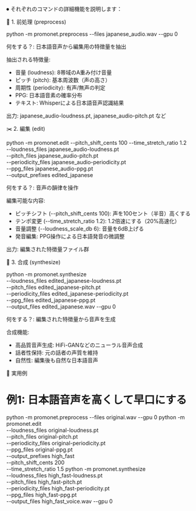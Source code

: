 ⏺ それぞれのコマンドの詳細機能を説明します：

  🎵 1. 前処理 (preprocess)

  python -m promonet.preprocess --files japanese_audio.wav --gpu 0

  何をする？: 日本語音声から編集用の特徴量を抽出

  抽出される特徴量:
  - 音量 (loudness): 8帯域のA重み付け音量
  - ピッチ (pitch): 基本周波数（声の高さ）
  - 周期性 (periodicity): 有声/無声の判定
  - PPG: 日本語音素の確率分布
  - テキスト: Whisperによる日本語音声認識結果

  出力: japanese_audio-loudness.pt, japanese_audio-pitch.pt など

  ✂️ 2. 編集 (edit)

  python -m promonet.edit --pitch_shift_cents 100 --time_stretch_ratio 1.2 \
      --loudness_files japanese_audio-loudness.pt \
      --pitch_files japanese_audio-pitch.pt \
      --periodicity_files japanese_audio-periodicity.pt \
      --ppg_files japanese_audio-ppg.pt \
      --output_prefixes edited_japanese

  何をする？: 音声の韻律を操作

  編集可能な内容:
  - ピッチシフト (--pitch_shift_cents 100): 声を100セント（半音）高くする
  - テンポ変更 (--time_stretch_ratio 1.2): 1.2倍速にする（20%高速化）
  - 音量調整 (--loudness_scale_db 6): 音量を6dB上げる
  - 発音編集: PPG操作による日本語発音の微調整

  出力: 編集された特徴量ファイル群

  🎤 3. 合成 (synthesize)

  python -m promonet.synthesize \
      --loudness_files edited_japanese-loudness.pt \
      --pitch_files edited_japanese-pitch.pt \
      --periodicity_files edited_japanese-periodicity.pt \
      --ppg_files edited_japanese-ppg.pt \
      --output_files edited_japanese.wav --gpu 0

  何をする？: 編集された特徴量から音声を生成

  合成機能:
  - 高品質音声生成: HiFi-GANなどのニューラル音声合成
  - 話者性保持: 元の話者の声質を維持
  - 自然性: 編集後も自然な日本語音声

  🔄 実用例

  # 例1: 日本語音声を高くして早口にする
  python -m promonet.preprocess --files original.wav --gpu 0
  python -m promonet.edit \
      --loudness_files original-loudness.pt \
      --pitch_files original-pitch.pt \
      --periodicity_files original-periodicity.pt \
      --ppg_files original-ppg.pt \
      --output_prefixes high_fast \
      --pitch_shift_cents 200 \
      --time_stretch_ratio 1.5
  python -m promonet.synthesize \
      --loudness_files high_fast-loudness.pt \
      --pitch_files high_fast-pitch.pt \
      --periodicity_files high_fast-periodicity.pt \
      --ppg_files high_fast-ppg.pt \
      --output_files high_fast_voice.wav --gpu 0